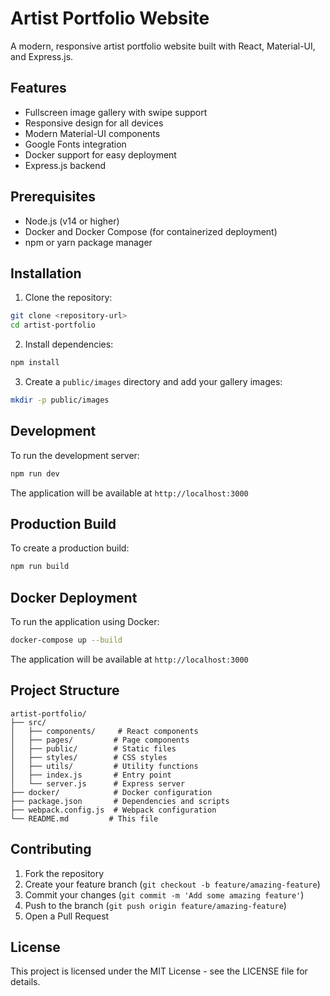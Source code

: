 # Artist Portfolio Website

A modern, responsive artist portfolio website built with React, Material-UI, and Express.js.

## Features

- Fullscreen image gallery with swipe support
- Responsive design for all devices
- Modern Material-UI components
- Google Fonts integration
- Docker support for easy deployment
- Express.js backend

## Prerequisites

- Node.js (v14 or higher)
- Docker and Docker Compose (for containerized deployment)
- npm or yarn package manager

## Installation

1. Clone the repository:
```bash
git clone <repository-url>
cd artist-portfolio
```

2. Install dependencies:
```bash
npm install
```

3. Create a `public/images` directory and add your gallery images:
```bash
mkdir -p public/images
```

## Development

To run the development server:

```bash
npm run dev
```

The application will be available at `http://localhost:3000`

## Production Build

To create a production build:

```bash
npm run build
```

## Docker Deployment

To run the application using Docker:

```bash
docker-compose up --build
```

The application will be available at `http://localhost:3000`

## Project Structure

```
artist-portfolio/
├── src/
│   ├── components/     # React components
│   ├── pages/         # Page components
│   ├── public/        # Static files
│   ├── styles/        # CSS styles
│   ├── utils/         # Utility functions
│   ├── index.js       # Entry point
│   └── server.js      # Express server
├── docker/            # Docker configuration
├── package.json       # Dependencies and scripts
├── webpack.config.js  # Webpack configuration
└── README.md         # This file
```

## Contributing

1. Fork the repository
2. Create your feature branch (`git checkout -b feature/amazing-feature`)
3. Commit your changes (`git commit -m 'Add some amazing feature'`)
4. Push to the branch (`git push origin feature/amazing-feature`)
5. Open a Pull Request

## License

This project is licensed under the MIT License - see the LICENSE file for details. 